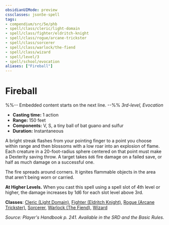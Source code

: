 ```yaml
---
obsidianUIMode: preview
cssclasses: json5e-spell
tags:
- compendium/src/5e/phb
- spell/class/cleric/light-domain
- spell/class/fighter/eldritch-knight
- spell/class/rogue/arcane-trickster
- spell/class/sorcerer
- spell/class/warlock/the-fiend
- spell/class/wizard
- spell/level/3
- spell/school/evocation
aliases: ["Fireball"]
---
```

# Fireball
%%-- Embedded content starts on the next line. --%%
*3rd-level, Evocation*  

- **Casting time:** 1 action
- **Range:** 150 feet
- **Components:** V, S, a tiny ball of bat guano and sulfur
- **Duration:** Instantaneous

A bright streak flashes from your pointing finger to a point you choose within range and then blossoms with a low roar into an explosion of flame. Each creature in a 20-foot-radius sphere centered on that point must make a Dexterity saving throw. A target takes `8d6` fire damage on a failed save, or half as much damage on a successful one.

The fire spreads around corners. It ignites flammable objects in the area that aren't being worn or carried.

**At Higher Levels.** When you cast this spell using a spell slot of 4th level or higher, the damage increases by 1d6 for each slot level above 3rd.

**Classes**: [Cleric (Light Domain)](cleric-light-domain.md), [Fighter (Eldritch Knight)](fighter-eldritch-knight.md), [Rogue (Arcane Trickster)](rogue-arcane-trickster.md), [Sorcerer](sorcerer.md), [Warlock (The Fiend)](warlock-the-fiend.md), [Wizard](wizard.md)

*Source: Player's Handbook p. 241. Available in the SRD and the Basic Rules.*